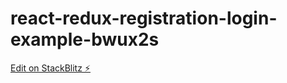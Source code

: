 # react-redux-registration-login-example-bwux2s

[Edit on StackBlitz ⚡️](https://stackblitz.com/edit/react-redux-registration-login-example-bwux2s)